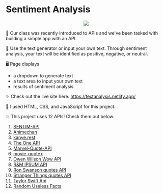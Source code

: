 # Sentiment Analysis

<p align="center">
<img src="https://github.com/bytesbybianca/readme-assets/blob/main/project-images/sentiment-analysis-main.gif?raw=true">
</p>

🎯 Our class was recently introduced to APIs and we've been tasked with building a simple app with an API.

🧩 Use the text generator or input your own text. Through sentiment analysis, your text will be identified as positive, negative, or neutral.

🖥 Page displays
- a dropdown to generate text
- a text area to input your own text
- results of sentiment analysis

✨ Check out the live site here: https://textanalysis.netlify.app/

🤖 I used HTML, CSS, and JavaScript for this project.

💥 This project uses 12 APIs! Check them out below:
1. <a href="https://sentim-api.herokuapp.com/" target="_blank" rel="noopener noreferrer">SENTIM-API</a>
2. <a href="https://animechan.vercel.app/" target="_blank" rel="noopener noreferrer">Animechan</a>
3. <a href="https://kanye.rest/" target="_blank" rel="noopener noreferrer">kanye.rest</a>
4. <a href="https://the-one-api.dev/" target="_blank" rel="noopener noreferrer">The One API</a>
5. <a href="https://rapidapi.com/kyledeguzmanx/api/marvel-quote-api/" target="_blank" rel="noopener noreferrer">Marvel-Quote-API</a>
6. <a href="https://github.com/F4R4N/movie-quote/" target="_blank" rel="noopener noreferrer">movie-quote></a>
7. <a href="https://owen-wilson-wow-api.herokuapp.com/" target="_blank" rel="noopener noreferrer">Owen Wilson Wow API</a>
8. <a href="http://loremricksum.com/documentation/" target="_blank" rel="noopener noreferrer">R&M IPSUM API</a>
9. <a href="https://github.com/jamesseanwright/ron-swanson-quotes" target="_blank" rel="noopener noreferrer">Ron Swanson quotes API</a>
10. <a href="https://github.com/shadowoff09/strangerthings-quotes" target="_blank" rel="noopener noreferrer">Stranger Things quotes API</a>
11. <a href="https://github.com/MitanshiKshatriya/taylor-swift-api" target="_blank" rel="noopener noreferrer">Taylor Swift Api</a>
12. <a href="https://uselessfacts.jsph.pl/" target="_blank" rel="noopener noreferrer">Random Useless Facts</a>
